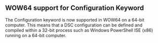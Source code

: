 ## WOW64 support for Configuration Keyword

The Configuration keyword is now supported in WOW64 on a 64-bit computer. This means that a DSC configuration can be defined and compiled within a 32-bit process such as Windows PowerShell ISE (x86) running on a 64-bit computer.

